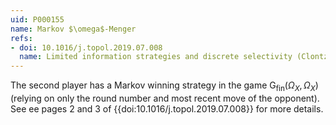 ```yaml
---
uid: P000155
name: Markov $\omega$-Menger
refs:
- doi: 10.1016/j.topol.2019.07.008
  name: Limited information strategies and discrete selectivity (Clontz & Holshouser)
---
```

The second player has a Markov winning strategy in the game $\mathsf{G}_{\mathrm{fin}}(\Omega_X,\Omega_X)$ (relying on only the round number and most recent move of the opponent). See ee pages 2 and 3 of {{doi:10.1016/j.topol.2019.07.008}} for more details.